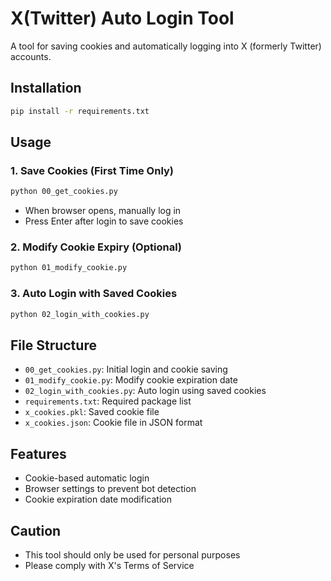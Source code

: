 # X(Twitter) Auto Login Tool

A tool for saving cookies and automatically logging into X (formerly Twitter) accounts.

## Installation

```bash
pip install -r requirements.txt
```

## Usage

### 1. Save Cookies (First Time Only)

```bash
python 00_get_cookies.py
```

- When browser opens, manually log in  
- Press Enter after login to save cookies

### 2. Modify Cookie Expiry (Optional)

```bash
python 01_modify_cookie.py
```

### 3. Auto Login with Saved Cookies

```bash
python 02_login_with_cookies.py
```

## File Structure

- `00_get_cookies.py`: Initial login and cookie saving
- `01_modify_cookie.py`: Modify cookie expiration date
- `02_login_with_cookies.py`: Auto login using saved cookies
- `requirements.txt`: Required package list
- `x_cookies.pkl`: Saved cookie file
- `x_cookies.json`: Cookie file in JSON format

## Features

- Cookie-based automatic login
- Browser settings to prevent bot detection
- Cookie expiration date modification

## Caution

- This tool should only be used for personal purposes
- Please comply with X's Terms of Service
